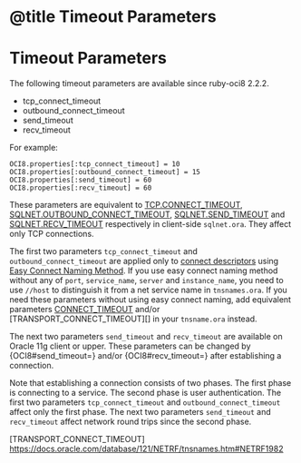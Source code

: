 # @title Timeout Parameters

Timeout Parameters
==================

The following timeout parameters are available since ruby-oci8 2.2.2.

* tcp_connect_timeout
* outbound_connect_timeout
* send_timeout
* recv_timeout

For example:

    OCI8.properties[:tcp_connect_timeout] = 10
    OCI8.properties[:outbound_connect_timeout] = 15
    OCI8.properties[:send_timeout] = 60
    OCI8.properties[:recv_timeout] = 60

These parameters are equivalent to [TCP.CONNECT_TIMEOUT][], [SQLNET.OUTBOUND_CONNECT_TIMEOUT][],
[SQLNET.SEND_TIMEOUT][] and [SQLNET.RECV_TIMEOUT][] respectively in client-side `sqlnet.ora`.
They affect only TCP connections.

The first two parameters `tcp_connect_timeout` and `outbound_connect_timeout`
are applied only to [connect descriptors][connect descriptor] using [Easy Connect Naming Method][EZCONNECT].
If you use easy connect naming method without any of `port`, `service_name`, `server` and `instance_name`,
you need to use `//host` to distinguish it from a net service name in `tnsnames.ora`. If you need
these parameters without using easy connect naming, add equivalent parameters [CONNECT_TIMEOUT][]
and/or [TRANSPORT_CONNECT_TIMEOUT][] in your `tnsname.ora` instead.

The next two parameters `send_timeout` and `recv_timeout` are available on Oracle 11g client
or upper. These parameters can be changed by {OCI8#send_timeout=} and/or {OCI8#recv_timeout=}
after establishing a connection.

Note that establishing a connection consists of two phases. The first phase is connecting
to a service. The second phase is user authentication. The first two parameters
`tcp_connect_timeout` and `outbound_connect_timeout` affect only the first phase.
The next two parameters `send_timeout` and `recv_timeout` affect network round trips
since the second phase.

[TCP.CONNECT_TIMEOUT]: http://docs.oracle.com/database/121/NETRF/sqlnet.htm#BIIDDACA
[SQLNET.OUTBOUND_CONNECT_TIMEOUT]: https://docs.oracle.com/database/121/NETRF/sqlnet.htm#NETRF427
[SQLNET.SEND_TIMEOUT]: http://docs.oracle.com/database/121/NETRF/sqlnet.htm#NETRF228
[SQLNET.RECV_TIMEOUT]: http://docs.oracle.com/database/121/NETRF/sqlnet.htm#NETRF227
[connect descriptor]: https://docs.oracle.com/database/121/NETRF/glossary.htm#BGBEDFBF
[EZCONNECT]: https://docs.oracle.com/database/121/NETAG/naming.htm#NETAG255
[CONNECT_TIMEOUT]: https://docs.oracle.com/database/121/NETRF/tnsnames.htm#NETRF666
[TRANSPORT_CONNECT_TIMEOUT] https://docs.oracle.com/database/121/NETRF/tnsnames.htm#NETRF1982
